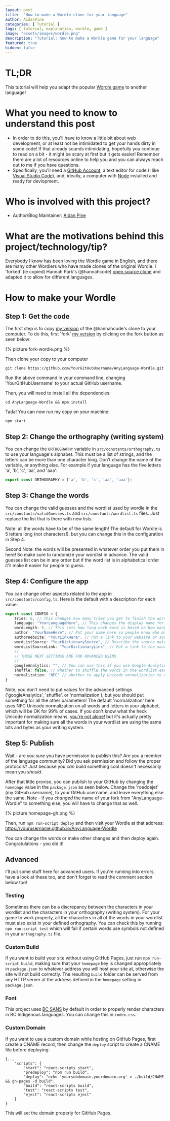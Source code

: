 ```yaml
---
layout: post
title:  "How to make a Wordle clone for your language"
author: AidanPine
categories: [ Tutorial ]
tags: [ tutorial, explanation, wordle, game ]
image: "assets/images/wordle.png"
description: "Tutorial: how to make a Wordle game for your language"
featured: true
hidden: false
---
```


# TL;DR

This tutorial will help you adapt the popular [Wordle game](https://www.powerlanguage.co.uk/wordle/) to another language!

# What you need to know to understand this post

- In order to do this, you'll have to know a little bit about web development, or at least not be intimidated to get your hands dirty in some code! If that already sounds intimidating, hopefully you continue to read on a bit - it might be scary at first but it gets easier! Remember there are a lot of resources online to help you and you can always reach out to me if you have questions.
- Specifically, you'll need a [GitHub Account](https://github.com/), a text editor for code (I like [Visual Studio Code](https://code.visualstudio.com/)), and, ideally, a computer with [Node](https://nodejs.org/en/) installed and ready for devlopment.

# Who is involved with this project?

- Author/Blog Maintainer: [Aidan Pine](https://aidanpine.ca)

# What are the motivations behind this project/technology/tip?

Everybody I know has been loving the Wordle game in English, and there are many other Wordlers who have made clones of the original Wordle. I 'forked' (ie copied) Hannah Park's (@hannahcode) [open source clone](https://github.com/hannahcode/wordle) and adapted it to allow for different languages.

# How to make your Wordle

## Step 1: Get the code

The first step is to copy [my version](https://github.com/roedoejet/AnyLanguage-Wordle) of the @hannahcode's clone to your computer. To do this, first 'fork' [my version](https://github.com/roedoejet/AnyLanguage-Wordle) by clicking on the fork button as seen below:

{% picture fork-wordle.png %}

Then clone your copy to your computer

`git clone https://github.com/YourGitHubUsername/AnyLanguage-Wordle.git`

Run the above command in your command line, changing 'YourGitHubUsername' to your actual GitHub username. 

Then, you will need to install all the dependencies:

`cd AnyLanguage-Wordle && npm install`

Tada! You can now run my copy on your machine:

`npm start`

## Step 2: Change the orthography (writing system)

You can change the `ORTHOGRAPHY` variable in `src/constants/orthography.ts` to use your language's alphabet. This must be a list of strings, and the letters can be more than one character long. Don't change the name of the variable, or anything else. For example if your language has the five letters 'a', 'b', 'c', 'aa', and 'aaa':

```typescript
export const ORTHOGRAPHY = ['a', 'b', 'c', 'aa', 'aaa'];
```

## Step 3: Change the words

You can change the valid guesses and the wordlist used by wordle in the `src/constants/validGuesses.ts` and `src/constants/wordlist.ts` files. Just replace the list that is there with new lists. 

Note: all the words have to be of the same length! The default for Wordle is 5 letters long (not characters!), but you can change this in the configuration in Step 4. 

Second Note: the words will be presented in whatever order you put them in here! So make sure to randomize your wordlist in advance. The valid guesses list can be in any order but if the word list is in alphabetical order it'll make it easier for people to guess.

## Step 4: Configure the app

You can change other aspects related to the app in `src/constants/config.ts`. Here is the default with a description for each value:

```typescript
export const CONFIG = {
    tries: 6, // This changes how many tries you get to finish the wordle
    language: "YourLanguageHere", // This changes the display name for your language
    wordLength: 5, // This sets how long each word is based on how many characters (as defined in orthography.ts) are in each word
    author: "YourNameHere", // Put your name here so people know who made this Wordle!
    authorWebsite: "YourLinkHere", // Put a link to your website or social media here
    wordListSource: "YourDictionarySource", // Describe the source material for your words here
    wordListSourceLink: "YourDictionaryLink", // Put a link to the source material for your words here
    //
    // THESE NEXT SETTINGS ARE FOR ADVANCED USERS
    //
    googleAnalytics: "", // You can use this if you use Google Analytics
    shuffle: false, // whether to shuffle the words in the wordlist each time you load the app (note: you will lose the 'word of the day' functionality if this is true)
    normalization: 'NFC' // whether to apply Unicode normalization to words and orthography - options: 'NFC', 'NFD', 'NKFC', 'NKFD', false
}
```

Note, you don't need to put values for the advanced settings ('googleAnalytics', 'shuffle', or 'normalization'), but you should put something for all the other parameters! The default 'normalization' here uses NFC Unicode normalization on all words and letters in your alphabet, which will be OK for 99% of cases. If you don't know what the heck Unicode normalization means, [you're not alone!](https://withblue.ink/2019/03/11/why-you-need-to-normalize-unicode-strings.html) but it's actually pretty important for making sure all the words in your wordlist are using the same bits and bytes as your writing system.

## Step 5: Publish

Wait - are you *sure* you have permission to publish this? Are you a member of the language community? Did you ask permission and follow the proper protocols? Just because you *can* build something cool doesn't necessarily mean you *should*.

After that little proviso, you can publish to your GitHub by changing the `homepage` value in the `package.json` as seen below. Change the 'roedoejet' (my GitHub username), to your GitHub username, and leave everything else the same. Note - if you *changed* the name of your fork from "AnyLanguage-Wordle" to something else, you will have to change that as well.

{% picture homepage-gh.png %}

Then, run `npm run-script deploy` and then visit your Wordle at that address: https://yourusername.github.io/AnyLanguage-Wordle

You can change the words or make other changes and then deploy again. Congratulations - you did it!

## Advanced

I'll put some stuff here for advanced users. If you're running into errors, have a look at these too, and don't forget to read the comment section below too!

### Testing

Sometimes there can be a discrepancy between the characters in your wordlist and the characters in your orthography (writing system). For your game to work properly, all the characters in all of the words in your wordlist must also exist in your defined orthography. You can check this by running `npm run-script test` which will fail if certain words use symbols not defined in your `orthography.ts` file.

### Custom Build

If you want to build your site without using GitHub Pages, just run `npm run-script build`, making sure that your `homepage` key is changed appropriately in `package.json` to whatever address you will host your site at, otherwise the site will not build correctly. The resulting `build` folder can be served from any HTTP server at the address defined in the `homepage` setting in `package.json`.

### Font

This project uses [BC SANS](https://www2.gov.bc.ca/gov/content/governments/services-for-government/policies-procedures/bc-visual-identity/bc-sans) by default in order to properly render characters in BC Indigenous languages. You can change this in `index.css`.


### Custom Domain

If you want to use a custom domain while hosting on GitHub Pages, first create a CNAME record, then change the `deploy` script to create a CNAME file before deploying: 

```
{...
    "scripts": {
        "start": "react-scripts start",
        "predeploy": "npm run build",
        "deploy": "echo 'yoursubdomain.yourdomain.org' > ./build/CNAME && gh-pages -d build",
        "build": "react-scripts build",
        "test": "react-scripts test",
        "eject": "react-scripts eject"
    }
}
```

This will set the domain properly for GitHub Pages.